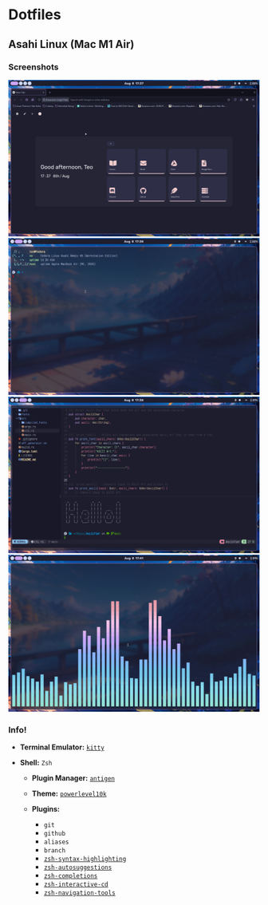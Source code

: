 # Dotfiles

## Asahi Linux (Mac M1 Air)

### Screenshots

![Hyprland-Firefox](./assets/Linux/20240808_17h37m57s_grim.png)
![Hyprland-Fetch](./assets/Linux/20240808_17h38m02s_grim.png)
![Hyprland-NvChad](./assets/Linux/20240808_17h38m59s_grim.png)
![Hyprland-Cava](./assets/Linux/20240808_17h41m11s_grim.png)

### Info!

- **Terminal Emulator:** [`kitty`](https://github.com/kovidgoyal/kitty)
- **Shell:** `Zsh`

  - **Plugin Manager:** [`antigen`](https://github.com/zsh-users/antigen)
  - **Theme:** [`powerlevel10k`](https://github.com/romkatv/powerlevel10k)
  - **Plugins:**

    - `git`
    - `github`
    - `aliases`
    - `branch`
    - [`zsh-syntax-highlighting`](https://github.com/zsh-users/zsh-syntax-highlighting)
    - [`zsh-autosuggestions`](https://github.com/zsh-users/zsh-autosuggestions)
    - [`zsh-completions`](https://github.com/zsh-users/zsh-completions)
    - [`zsh-interactive-cd`](https://github.com/mrjohannchang/zsh-interactive-cd)
    - [`zsh-navigation-tools`](https://github.com/z-shell/zsh-navigation-tools)
